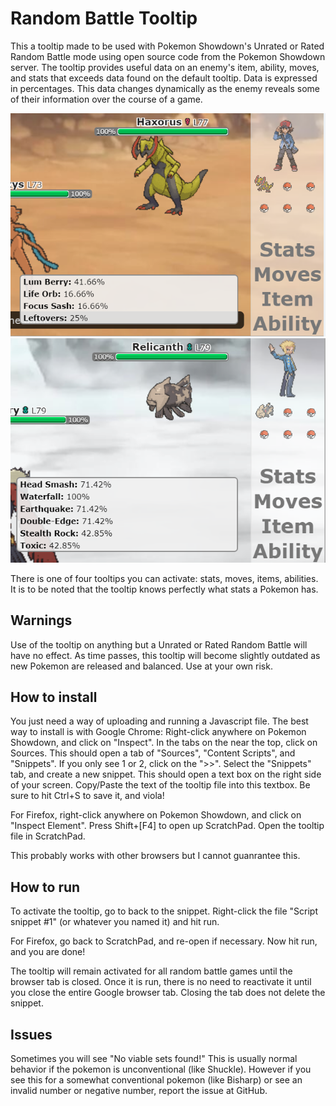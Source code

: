 Random Battle Tooltip
========================================================================

This a tooltip made to be used with Pokemon Showdown's Unrated or Rated Random Battle mode using open source code from the Pokemon Showdown server.
The tooltip provides useful data on an enemy's item, ability, moves, and stats that exceeds data found on the default tooltip.
Data is expressed in percentages. This data changes dynamically as the enemy reveals some of their information over the course of a game.

![Screenshot](/screenshots/Haxorus.PNG)
![Screenshot](/screenshots/moves.PNG)

There is one of four tooltips you can activate: stats, moves, items, abilities.
It is to be noted that the tooltip knows perfectly what stats a Pokemon has.

Warnings
------------------------------------------------------------------------

Use of the tooltip on anything but a Unrated or Rated Random Battle will have no effect.
As time passes, this tooltip will become slightly outdated as new Pokemon are released and balanced. Use at your own risk.

How to install
------------------------------------------------------------------------

You just need a way of uploading and running a Javascript file. The best way to install is with Google Chrome:
Right-click anywhere on Pokemon Showdown, and click on "Inspect". In the tabs on the near the top, click on Sources.
This should open a tab of "Sources", "Content Scripts", and "Snippets". If you only see 1 or 2, click on the ">>".
Select the "Snippets" tab, and create a new snippet. This should open a text box on the right side of your screen.
Copy/Paste the text of the tooltip file into this textbox. Be sure to hit Ctrl+S to save it, and viola!

For Firefox, right-click anywhere on Pokemon Showdown, and click on "Inspect Element". Press Shift+[F4] to open up ScratchPad.
Open the tooltip file in ScratchPad.

This probably works with other browsers but I cannot guanrantee this.

How to run
------------------------------------------------------------------------

To activate the tooltip, go to back to the snippet. Right-click the file "Script snippet #1" (or whatever you named it) and hit run.

For Firefox, go back to ScratchPad, and re-open if necessary. Now hit run, and you are done!

The tooltip will remain activated for all random battle games until the browser tab is closed.
Once it is run, there is no need to reactivate it until you close the entire Google browser tab.
Closing the tab does not delete the snippet.

Issues
------------------------------------------------------------------------

Sometimes you will see "No viable sets found!" This is usually normal behavior if the pokemon is unconventional (like Shuckle).
However if you see this for a somewhat conventional pokemon (like Bisharp) or see an invalid number or negative number, report the issue at GitHub.